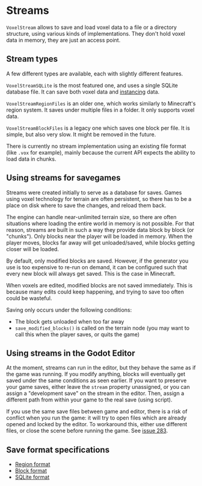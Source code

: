 # Streams

`VoxelStream` allows to save and load voxel data to a file or a directory structure, using various kinds of implementations. They don't hold voxel data in memory, they are just an access point.

## Stream types

A few different types are available, each with slightly different features.

`VoxelStreamSQLite` is the most featured one, and uses a single SQLite database file. It can save both voxel data and [instancing](instancing.md) data.

`VoxelStreamRegionFiles` is an older one, which works similarly to Minecraft's region system. It saves under multiple files in a folder. It only supports voxel data.

`VoxelStreamBlockFiles` is a legacy one which saves one block per file. It is simple, but also very slow. It might be removed in the future.

There is currently no stream implementation using an existing file format (like `.vox` for example), mainly because the current API expects the ability to load data in chunks.

## Using streams for savegames

Streams were created initially to serve as a database for saves. Games using voxel technology for terrain are often persistent, so there has to be a place on disk where to save the changes, and reload them back.

The engine can handle near-unlimited terrain size, so there are often situations where loading the entire world in memory is not possible. For that reason, streams are built in such a way they provide data block by block (or "chunks").
Only blocks near the player will be loaded in memory. When the player moves, blocks far away will get unloaded/saved, while blocks getting closer will be loaded.

By default, only modified blocks are saved. However, if the generator you use is too expensive to re-run on demand, it can be configured such that every new block will always get saved. This is the case in Minecraft.

When voxels are edited, modified blocks are not saved immediately. This is because many edits could keep happening, and trying to save too often could be wasteful.

Saving only occurs under the following conditions:

- The block gets unloaded when too far away
- `save_modified_blocks()` is called on the terrain node (you may want to call this when the player saves, or quits the game)

## Using streams in the Godot Editor

At the moment, streams can run in the editor, but they behave the same as if the game was running. If you modify anything, blocks will eventually get saved under the same conditions as seen earlier. If you want to preserve your game saves, either leave the `stream` property unassigned, or you can assign a "development save" on the stream in the editor. Then, assign a different path from within your game to the real save (using script).

If you use the same save files between game and editor, there is a risk of conflict when you run the game: it will try to open files which are already opened and locked by the editor. To workaround this, either use different files, or close the scene before running the game. See [issue 283](https://github.com/Zylann/godot_voxel/issues/283).

## Save format specifications

- [Region format](specs/region_format_v3.md)
- [Block format](specs/block_format_v2.md)
- [SQLite format](specs/sqlite_format.md)
